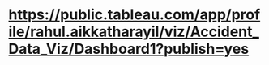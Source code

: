 # https://public.tableau.com/app/profile/rahul.aikkatharayil/viz/Accident_Data_Viz/Dashboard1?publish=yes
